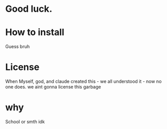 # Good luck.


# How to install

Guess bruh


# License

When Myself, god, and claude created this - we all understood it - now no one does. we aint gonna license this garbage


# why

School or smth idk
